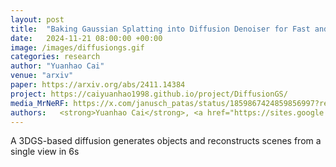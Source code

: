 ```yaml
---
layout: post
title:  "Baking Gaussian Splatting into Diffusion Denoiser for Fast and Scalable Single-stage Image-to-3D Generation and Reconstruction"
date:   2024-11-21 08:00:00 +00:00
image: /images/diffusiongs.gif
categories: research
author: "Yuanhao Cai"
venue: "arxiv"
paper: https://arxiv.org/abs/2411.14384
project: https://caiyuanhao1998.github.io/project/DiffusionGS/
media_MrNeRF: https://x.com/janusch_patas/status/1859867424859856997?ref_src=twsrc%5Egoogle%7Ctwcamp%5Eserp%7Ctwgr%5Etweet
authors:   <strong>Yuanhao Cai</strong>, <a href="https://sites.google.com/site/hezhangsprinter">He Zhang</a>,  <a href="https://kai-46.github.io/website/">Kai Zhang</a>,  <a href="https://yixunliang.github.io/">Yixun Liang</a>,  <a href="https://www.mengweiren.com/">Mengwei Ren</a>,  <a href="https://luanfujun.com/">Fujun Luan</a>,  <a href="https://qliu24.github.io/">Qing Liu</a>,  <a href="https://sites.google.com/view/sooyekim">Soo Ye Kim</a>,  <a href="https://jimmie33.github.io/">Jianming Zhang</a>,  <a href="https://zzutk.github.io/">Zhifei Zhang</a>,  <a href="https://yzhouas.github.io/">Yuqian Zhou</a>,  <a href="https://yulunzhang.com/">Yulun Zhang</a>, <a href="https://english.seiee.sjtu.edu.cn/english/detail/842_802.htm">Xiaokang Yang</a>, <a href="https://sites.google.com/site/zhelin625/">Zhe Lin</a>,  <a href="https://www.cs.jhu.edu/~ayuille/">Alan Yuille</a>
---
```

A 3DGS-based diffusion generates objects and reconstructs scenes from a single view in 6s
